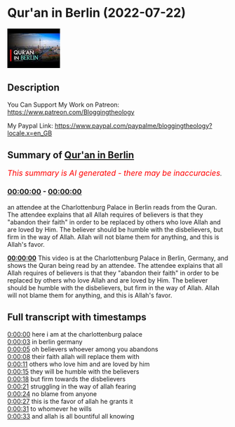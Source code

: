 # Qur'an in Berlin (2022-07-22)

![alt Qur'an in Berlin](ZCfwDGDfWtg.jpg "Qur'an in Berlin")

## Description

You Can Support My Work on Patreon:
https://www.patreon.com/Bloggingtheology

My Paypal Link: 
https://www.paypal.com/paypalme/bloggingtheology?locale.x=en_GB

## Summary of [Qur'an in Berlin](https://www.youtube.com/watch?v=ZCfwDGDfWtg)


*<span style="color:red; font-size:125%">This summary is AI generated - there may be inaccuracies</span>. [](/)*

### [00:00:00](https://www.youtube.com/watch?v=ZCfwDGDfWtg&t=0) - [00:00:00](https://www.youtube.com/watch?v=ZCfwDGDfWtg&t=0)

 an attendee at the Charlottenburg Palace in Berlin reads from the Quran. The attendee explains that all Allah requires of believers is that they "abandon their faith" in order to be replaced by others who love Allah and are loved by Him. The believer should be humble with the disbelievers, but firm in the way of Allah. Allah will not blame them for anything, and this is Allah's favor.

**[00:00:00](https://www.youtube.com/watch?v=ZCfwDGDfWtg&t=0)** This video is at the Charlottenburg Palace in Berlin, Germany, and shows the Quran being read by an attendee. The attendee explains that all Allah requires of believers is that they "abandon their faith" in order to be replaced by others who love Allah and are loved by Him. The believer should be humble with the disbelievers, but firm in the way of Allah. Allah will not blame them for anything, and this is Allah's favor.

## Full transcript with timestamps

[0:00:00](https://youtu.be/ZCfwDGDfWtg?t=0) here i am at the charlottenburg palace  
[0:00:03](https://youtu.be/ZCfwDGDfWtg?t=3) in berlin germany  
[0:00:05](https://youtu.be/ZCfwDGDfWtg?t=5) oh believers whoever among you abandons  
[0:00:08](https://youtu.be/ZCfwDGDfWtg?t=8) their faith allah will replace them with  
[0:00:11](https://youtu.be/ZCfwDGDfWtg?t=11) others who love him and are loved by him  
[0:00:15](https://youtu.be/ZCfwDGDfWtg?t=15) they will be humble with the believers  
[0:00:18](https://youtu.be/ZCfwDGDfWtg?t=18) but firm towards the disbelievers  
[0:00:21](https://youtu.be/ZCfwDGDfWtg?t=21) struggling in the way of allah fearing  
[0:00:24](https://youtu.be/ZCfwDGDfWtg?t=24) no blame from anyone  
[0:00:27](https://youtu.be/ZCfwDGDfWtg?t=27) this is the favor of allah he grants it  
[0:00:31](https://youtu.be/ZCfwDGDfWtg?t=31) to whomever he wills  
[0:00:33](https://youtu.be/ZCfwDGDfWtg?t=33) and allah is all bountiful all knowing  
